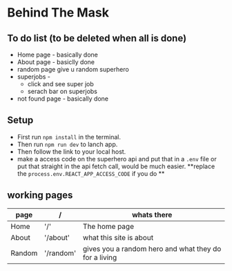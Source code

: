 # Behind The Mask

## To do list (to be deleted when all is done)
- Home page - basically done
- About page - basiclly done
- random page give u random superhero
- superjobs -
    - click and see super job
    - serach bar on superjobs
- not found page - basically done  

## Setup
- First run `npm install` in the terminal.
- Then run `npm run dev` to lanch app.
- Then follow the link to your local host.
- make a access code on the superhero api and put that in a `.env` file or put that straight in the api fetch call, would be much easier. **replace the `process.env.REACT_APP_ACCESS_CODE` if you do **

## working pages 

| page  | / | whats there |
|-------|---|-------------|
| Home  |'/'| The home page|
| About |'/about'| what this site is about|
| Random |'/random'| gives you a random hero and what they do for a living|
